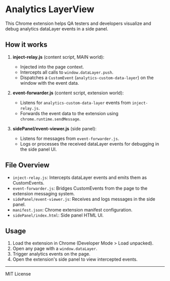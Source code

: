 # Analytics LayerView

This Chrome extension helps QA testers and developers visualize and debug analytics dataLayer events in a side panel.

## How it works


1. **inject-relay.js** (content script, MAIN world):
   - Injected into the page context.
   - Intercepts all calls to `window.dataLayer.push`.
   - Dispatches a `CustomEvent` (`analytics-custom-data-layer`) on the window with the event data.

2. **event-forwarder.js** (content script, extension world):
   - Listens for `analytics-custom-data-layer` events from `inject-relay.js`.
   - Forwards the event data to the extension using `chrome.runtime.sendMessage`.

3. **sidePanel/event-viewer.js** (side panel):
   - Listens for messages from `event-forwarder.js`.
   - Logs or processes the received dataLayer events for debugging in the side panel UI.

## File Overview

- `inject-relay.js`: Intercepts dataLayer events and emits them as CustomEvents.
- `event-forwarder.js`: Bridges CustomEvents from the page to the extension messaging system.
- `sidePanel/event-viewer.js`: Receives and logs messages in the side panel.
- `manifest.json`: Chrome extension manifest configuration.
- `sidePanel/index.html`: Side panel HTML UI.

## Usage

1. Load the extension in Chrome (Developer Mode > Load unpacked).
2. Open any page with a `window.dataLayer`.
3. Trigger analytics events on the page.
4. Open the extension's side panel to view intercepted events.

---

MIT License
